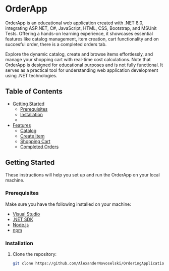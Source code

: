 # OrderApp


OrderApp is an educational web application created with .NET 8.0, integrating ASP.NET, C#, JavaScript, HTML, CSS, Bootstrap, and MSUnit Tests. Offering a hands-on learning experience, it showcases essential features like catalog management, item creation, cart functionality and on succesful order, there is a completed orders tab.

Explore the dynamic catalog, create and browse items effortlessly, and manage your shopping cart with real-time cost calculations. Note that OrderApp is designed for educational purposes and is not fully functional. It serves as a practical tool for understanding web application development using .NET technologies.

## Table of Contents

- [Getting Started](#getting-started)
  - [Prerequisites](#prerequisites)
  - [Installation](#installation)
  - 
- [Features](#features)
  - [Catalog](#catalog)
  - [Create Item](#create-item)
  - [Shopping Cart](#shopping-cart)
  - [Completed Orders](#completed-orders)


## Getting Started

These instructions will help you set up and run the OrderApp on your local machine.

### Prerequisites

Make sure you have the following installed on your machine:

- [Visual Studio](https://visualstudio.microsoft.com/)
- [.NET SDK](https://dotnet.microsoft.com/download)
- [Node.js](https://nodejs.org/)
- [npm](https://www.npmjs.com/)

### Installation

1. Clone the repository:

   ```bash
   git clone https://github.com/AlexanderNovoselski/OrderingApplication.git
